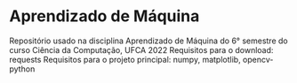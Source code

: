 # Aprendizado de Máquina
Repositório usado na disciplina Aprendizado de Máquina do 6° semestre do curso Ciência da Computação, UFCA 2022
Requisitos para o download: requests
Requisitos para o projeto principal: numpy, matplotlib, opencv-python


